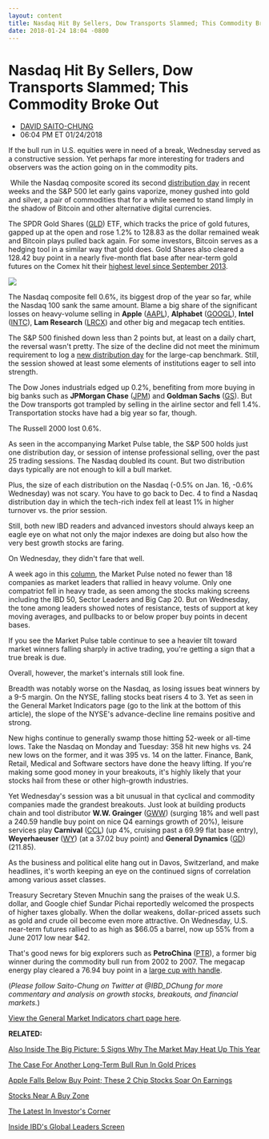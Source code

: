 ```yaml
---
layout: content
title: Nasdaq Hit By Sellers, Dow Transports Slammed; This Commodity Broke Out
date: 2018-01-24 18:04 -0800
---
```



Nasdaq Hit By Sellers, Dow Transports Slammed; This Commodity Broke Out
========================================================================




* [DAVID SAITO-CHUNG](https://www.investors.com/author/chungd/ "Posts by DAVID SAITO-CHUNG")
* 06:04 PM ET 01/24/2018




If the bull run in U.S. equities were in need of a break, Wednesday served as a constructive session. Yet perhaps far more interesting for traders and observers was the action going on in the commodity pits.


 While the Nasdaq composite scored its second [distribution day](http://www.investors.com/ibd-university/market-timing/market-tops/) in recent weeks and the S&P 500 let early gains vaporize, money gushed into gold and silver, a pair of commodities that for a while seemed to stand limply in the shadow of Bitcoin and other alternative digital currencies.


The SPDR Gold Shares ([GLD](https://research.investors.com/quote.aspx?symbol=GLD)) ETF, which tracks the price of gold futures, gapped up at the open and rose 1.2% to 128.83 as the dollar remained weak and Bitcoin plays pulled back again. For some investors, Bitcoin serves as a hedging tool in a similar way that gold does. Gold Shares also cleared a 128.42 buy point in a nearly five-month flat base after near-term gold futures on the Comex hit their [highest level since September 2013](https://www.investors.com/research/futures/gold-price-could-start-new-uptrend/).


![](https://www.investors.com/wp-content/uploads/2018/01/MP01241818-194x300.png)


The Nasdaq composite fell 0.6%, its biggest drop of the year so far, while the Nasdaq 100 sank the same amount. Blame a big share of the significant losses on heavy-volume selling in **Apple** ([AAPL](https://research.investors.com/quote.aspx?symbol=AAPL)), **Alphabet** ([GOOGL](https://research.investors.com/quote.aspx?symbol=GOOGL)), **Intel** ([INTC](https://research.investors.com/quote.aspx?symbol=INTC)), **Lam Research** ([LRCX](https://research.investors.com/quote.aspx?symbol=LRCX)) and other big and megacap tech entities.


The S&P 500 finished down less than 2 points but, at least on a daily chart, the reversal wasn't pretty. The size of the decline did not meet the minimum requirement to log a [new distribution day](https://www.investors.com/how-to-invest/investors-corner/how-do-you-spot-a-major-market-top-easy-look-for-heavy-distribution/) for the large-cap benchmark. Still, the session showed at least some elements of institutions eager to sell into strength.


The Dow Jones industrials edged up 0.2%, benefiting from more buying in big banks such as **JPMorgan Chase** ([JPM](https://research.investors.com/quote.aspx?symbol=JPM)) and **Goldman Sachs** ([GS](https://research.investors.com/quote.aspx?symbol=GS)). But the Dow transports got trampled by selling in the airline sector and fell 1.4%. Transportation stocks have had a big year so far, though.


The Russell 2000 lost 0.6%.


As seen in the accompanying Market Pulse table, the S&P 500 holds just one distribution day, or session of intense professional selling, over the past 25 trading sessions. The Nasdaq doubled its count. But two distribution days typically are not enough to kill a bull market.


Plus, the size of each distribution on the Nasdaq (-0.5% on Jan. 16, -0.6% Wednesday) was not scary. You have to go back to Dec. 4 to find a Nasdaq distribution day in which the tech-rich index fell at least 1% in higher turnover vs. the prior session.


Still, both new IBD readers and advanced investors should always keep an eagle eye on what not only the major indexes are doing but also how the very best growth stocks are faring.


On Wednesday, they didn't fare that well.


A week ago in this [column](https://www.investors.com/market-trend/the-big-picture/s-5-signs-why-this-market-rally-may-heat-up-in-2018/), the Market Pulse noted no fewer than 18 companies as market leaders that rallied in heavy volume. Only one compatriot fell in heavy trade, as seen among the stocks making screens including the IBD 50, Sector Leaders and Big Cap 20. But on Wednesday, the tone among leaders showed notes of resistance, tests of support at key moving averages, and pullbacks to or below proper buy points in decent bases.


If you see the Market Pulse table continue to see a heavier tilt toward market winners falling sharply in active trading, you're getting a sign that a true break is due.


Overall, however, the market's internals still look fine.


Breadth was notably worse on the Nasdaq, as losing issues beat winners by a 9-5 margin. On the NYSE, falling stocks beat risers 4 to 3. Yet as seen in the General Market Indicators page (go to the link at the bottom of this article), the slope of the NYSE's advance-decline line remains positive and strong.


New highs continue to generally swamp those hitting 52-week or all-time lows. Take the Nasdaq on Monday and Tuesday: 358 hit new highs vs. 24 new lows on the former, and it was 395 vs. 14 on the latter. Finance, Bank, Retail, Medical and Software sectors have done the heavy lifting. If you're making some good money in your breakouts, it's highly likely that your stocks hail from these or other high-growth industries.



Yet Wednesday's session was a bit unusual in that cyclical and commodity companies made the grandest breakouts. Just look at building products chain and tool distributor **W.W. Grainger** ([GWW](https://research.investors.com/quote.aspx?symbol=GWW)) (surging 18% and well past a 240.59 handle buy point on nice Q4 earnings growth of 20%), leisure services play **Carnival** ([CCL](https://research.investors.com/quote.aspx?symbol=CCL)) (up 4%, cruising past a 69.99 flat base entry), **Weyerhaeuser** ([WY](https://research.investors.com/quote.aspx?symbol=WY)) (at a 37.02 buy point) and **General Dynamics** ([GD](https://research.investors.com/quote.aspx?symbol=GD)) (211.85).


As the business and political elite hang out in Davos, Switzerland, and make headlines, it's worth keeping an eye on the continued signs of correlation among various asset classes.



Treasury Secretary Steven Mnuchin sang the praises of the weak U.S. dollar, and Google chief Sundar Pichai reportedly welcomed the prospects of higher taxes globally. When the dollar weakens, dollar-priced assets such as gold and crude oil become even more attractive. On Wednesday, U.S. near-term futures rallied to as high as $66.05 a barrel, now up 55% from a June 2017 low near $42.


That's good news for big explorers such as **PetroChina** ([PTR](https://research.investors.com/quote.aspx?symbol=PTR)), a former big winner during the commodity bull run from 2002 to 2007. The megacap energy play cleared a 76.94 buy point in a [large cup with handle](https://www.investors.com/how-to-invest/investors-corner/the-basics-how-to-analyze-a-stocks-cup-with-handle/).


(*Please follow Saito-Chung on Twitter at @IBD\_DChung for more commentary and analysis on growth stocks, breakouts, and financial markets.*)


[View the General Market Indicators chart page here](https://www.investors.com/wp-content/uploads/2018/01/IBD2401152459GMI.pdf).


**RELATED:**


[Also Inside The Big Picture: 5 Signs Why The Market May Heat Up This Year](https://www.investors.com/market-trend/the-big-picture/s-5-signs-why-this-market-rally-may-heat-up-in-2018/)


[The Case For Another Long-Term Bull Run In Gold Prices](https://www.investors.com/research/futures/gold-price-could-start-new-uptrend/)


[Apple Falls Below Buy Point; These 2 Chip Stocks Soar On Earnings](https://www.investors.com/market-trend/stock-market-today/apple-falls-below-buy-point-lam-research-xilinx-soar-on-earnings-sp-500-futures/)


[Stocks Near A Buy Zone](https://www.investors.com/category/stock-lists/stocks-near-a-buy-zone/)


[The Latest In Investor's Corner](https://www.investors.com/category/how-to-invest/investors-corner/)


[Inside IBD's Global Leaders Screen](https://research.investors.com/stock-lists/global-leaders/)




